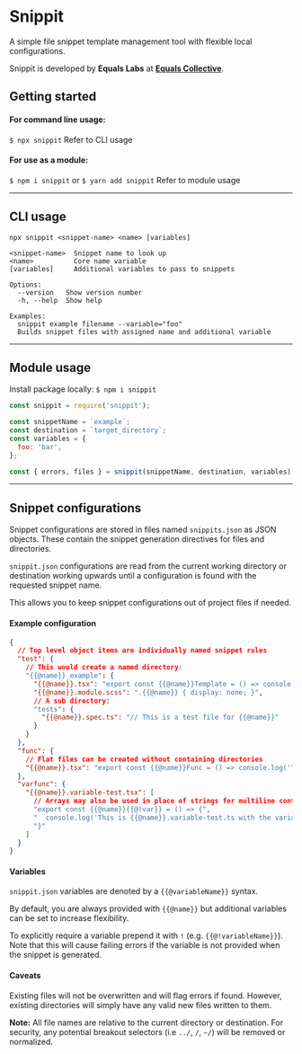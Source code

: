 # Snippit

A simple file snippet template management tool with flexible local configurations.

Snippit is developed by **Equals Labs** at [**Equals Collective**](https://equalscollective.com/).

## Getting started

#### For command line usage:
`$ npx snippit`
Refer to CLI usage

#### For use as a module:
`$ npm i snippit` or `$ yarn add snippit`
Refer to module usage

---

## CLI usage

```
npx snippit <snippet-name> <name> [variables]

<snippet-name>  Snippet name to look up
<name>          Core name variable
[variables]     Additional variables to pass to snippets

Options:
  --version   Show version number
  -h, --help  Show help

Examples:
  snippit example filename --variable="foo"
  Builds snippet files with assigned name and additional variable
```

---

## Module usage

Install package locally: `$ npm i snippit`

```javascript
const snippit = require('snippit');

const snippetName = `example`;
const destination = `target_directory`;
const variables = {
  foo: 'bar',
};

const { errors, files } = snippit(snippetName, destination, variables);
```

---

## Snippet configurations

Snippet configurations are stored in files named `snippits.json` as JSON objects. These contain the snippet generation directives for files and directories.

`snippit.json` configurations are read from the current working directory or destination working upwards until a configuration is found with the requested snippet name.

This allows you to keep snippet configurations out of project files if needed.

#### Example configuration

```json
{
  // Top level object items are individually named snippet rules
  "test": {
    // This would create a named directory:
    "{{@name}}_example": {
      "{{@name}}.tsx": "export const {{@name}}Template = () => console.log('This is {{@name}}.tsx')",
      "{{@name}}.module.scss": ".{{@name}} { display: none; }",
      // A sub directory:
      "tests": {
        "{{@name}}.spec.ts": "// This is a test file for {{@name}}"
      }
    }
  },
  "func": {
    // Flat files can be created without containing directories
    "{{@name}}.tsx": "export const {{@name}}Func = () => console.log('This is {{@name}}.ts')"
  },
  "varfunc": {
    "{{@name}}.variable-test.tsx": [
      // Arrays may also be used in place of strings for multiline content
      "export const {{@name}}{{@!var}} = () => {",
      "  console.log('This is {{@name}}.variable-test.ts with the variable')",
      "}"
    ]
  }
}
```

#### Variables

`snippit.json` variables are denoted by a `{{@variableName}}` syntax.

By default, you are always provided with `{{@name}}` but additional variables can be set to increase flexibility.

To explicitly require a variable prepend it with `!` (e.g. `{{@!variableName}}`). Note that this will cause failing errors if the variable is not provided when the snippet is generated.

#### Caveats

Existing files will not be overwritten and will flag errors if found. However, existing directories will simply have any valid new files written to them.

**Note:** All file names are relative to the current directory or destination. For security, any potential breakout selectors (i.e `../`, `/`, `~/`) will be removed or normalized.